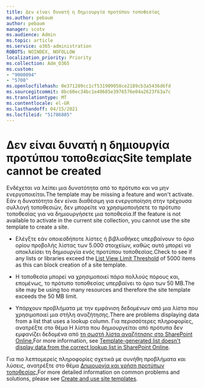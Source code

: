 ```yaml
---
title: Δεν είναι δυνατή η δημιουργία προτύπου τοποθεσίας
ms.author: pebaum
author: pebaum
manager: scotv
ms.audience: Admin
ms.topic: article
ms.service: o365-administration
ROBOTS: NOINDEX, NOFOLLOW
localization_priority: Priority
ms.collection: Adm_O365
ms.custom:
- "9000094"
- "5708"
ms.openlocfilehash: 0e371289cc1cf531909058ce2189cb3a5436d6fd
ms.sourcegitcommit: 8bc60ec34bc1e40685e3976576e04a2623f63a7c
ms.translationtype: MT
ms.contentlocale: el-GR
ms.lasthandoff: 04/15/2021
ms.locfileid: "51786885"
---
```

# <a name="site-template-cannot-be-created"></a><span data-ttu-id="745ed-102">Δεν είναι δυνατή η δημιουργία προτύπου τοποθεσίας</span><span class="sxs-lookup"><span data-stu-id="745ed-102">Site template cannot be created</span></span>

<span data-ttu-id="745ed-103">Ενδέχεται να λείπει μια δυνατότητα από το πρότυπο και να μην ενεργοποιείται.</span><span class="sxs-lookup"><span data-stu-id="745ed-103">The template may be missing a feature and won't activate.</span></span> <span data-ttu-id="745ed-104">Εάν η δυνατότητα δεν είναι διαθέσιμη για ενεργοποίηση στην τρέχουσα συλλογή τοποθεσιών, δεν μπορείτε να χρησιμοποιήσετε το πρότυπο τοποθεσίας για να δημιουργήσετε μια τοποθεσία.</span><span class="sxs-lookup"><span data-stu-id="745ed-104">If the feature is not available to activate in the current site collection, you cannot use the site template to create a site.</span></span>

- <span data-ttu-id="745ed-105">Ελέγξτε εάν οποιεσδήποτε λίστες ή [](https://support.office.com/article/Manage-large-lists-and-libraries-in-SharePoint-B8588DAE-9387-48C2-9248-C24122F07C59) βιβλιοθήκες υπερβαίνουν το όριο ορίου προβολής λίστας των 5.000 στοιχείων, καθώς αυτό μπορεί να αποκλείσει τη δημιουργία ενός προτύπου τοποθεσίας.</span><span class="sxs-lookup"><span data-stu-id="745ed-105">Check to see if any lists or libraries exceed the [List View Limit Threshold](https://support.office.com/article/Manage-large-lists-and-libraries-in-SharePoint-B8588DAE-9387-48C2-9248-C24122F07C59) of 5000 items as this can block creation of a site template.</span></span>

- <span data-ttu-id="745ed-106">Η τοποθεσία μπορεί να χρησιμοποιεί πάρα πολλούς πόρους και, επομένως, το πρότυπο τοποθεσίας υπερβαίνει το όριο των 50 MB.</span><span class="sxs-lookup"><span data-stu-id="745ed-106">The site may be using too many resources and therefore the site template exceeds the 50 MB limit.</span></span>

- <span data-ttu-id="745ed-107">Υπάρχουν προβλήματα με την εμφάνιση δεδομένων από μια λίστα που χρησιμοποιεί μια στήλη αναζήτησης.</span><span class="sxs-lookup"><span data-stu-id="745ed-107">There are problems displaying data from a list that uses a lookup column.</span></span> <span data-ttu-id="745ed-108">Για περισσότερες πληροφορίες, ανατρέξτε στο θέμα Η λίστα που δημιουργείται από πρότυπα δεν εμφανίζει δεδομένα από [τη σωστή λίστα αναζήτησης στο SharePoint Online.](https://docs.microsoft.com/sharepoint/support/lists-and-libraries/template-generated-list-incorrect-data)</span><span class="sxs-lookup"><span data-stu-id="745ed-108">For more information, see [Template-generated list doesn't display data from the correct lookup list in SharePoint Online](https://docs.microsoft.com/sharepoint/support/lists-and-libraries/template-generated-list-incorrect-data).</span></span>

<span data-ttu-id="745ed-109">Για πιο λεπτομερείς πληροφορίες σχετικά με συνήθη προβλήματα και λύσεις, ανατρέξτε στο θέμα [Δημιουργία και χρήση προτύπων τοποθεσίας.](https://support.office.com/article/Create-and-use-site-templates-60371B0F-00E0-4C49-A844-34759EBDD989)</span><span class="sxs-lookup"><span data-stu-id="745ed-109">For more detailed information on common problems and solutions, please see [Create and use site templates](https://support.office.com/article/Create-and-use-site-templates-60371B0F-00E0-4C49-A844-34759EBDD989).</span></span>
